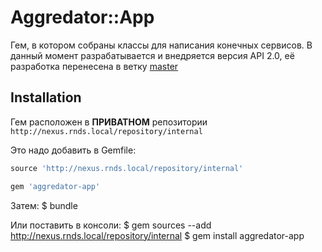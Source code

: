 # Aggredator::App

Гем, в котором собраны классы для написания конечных сервисов. В данный момент разрабатывается и внедряется версия API 2.0, её разработка перенесена в ветку [master](https://br.rnds.pro/aggredator/gems/app)

## Installation

Гем расположен в **ПРИВАТНОМ** репозитории `http://nexus.rnds.local/repository/internal`

Это надо добавить в Gemfile:

```ruby
source 'http://nexus.rnds.local/repository/internal'

gem 'aggredator-app'
```

Затем:
  $ bundle

Или поставить в консоли:
  $ gem sources --add http://nexus.rnds.local/repository/internal
  $ gem install aggredator-app

